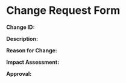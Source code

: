 # Change Request Form

**Change ID:**

**Description:**

**Reason for Change:**

**Impact Assessment:**

**Approval:**
